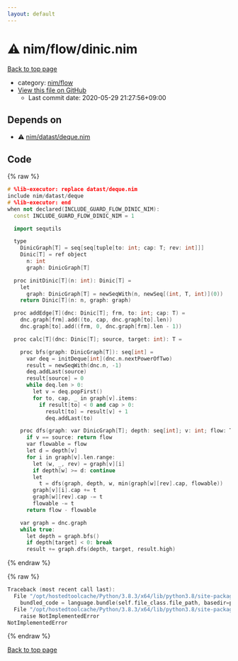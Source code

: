 ```yaml
---
layout: default
---
```


<!-- mathjax config similar to math.stackexchange -->
<script type="text/javascript" async
  src="https://cdnjs.cloudflare.com/ajax/libs/mathjax/2.7.5/MathJax.js?config=TeX-MML-AM_CHTML">
</script>
<script type="text/x-mathjax-config">
  MathJax.Hub.Config({
    TeX: { equationNumbers: { autoNumber: "AMS" }},
    tex2jax: {
      inlineMath: [ ['$','$'] ],
      processEscapes: true
    },
    "HTML-CSS": { matchFontHeight: false },
    displayAlign: "left",
    displayIndent: "2em"
  });
</script>

<script type="text/javascript" src="https://cdnjs.cloudflare.com/ajax/libs/jquery/3.4.1/jquery.min.js"></script>
<script src="https://cdn.jsdelivr.net/npm/jquery-balloon-js@1.1.2/jquery.balloon.min.js" integrity="sha256-ZEYs9VrgAeNuPvs15E39OsyOJaIkXEEt10fzxJ20+2I=" crossorigin="anonymous"></script>
<script type="text/javascript" src="../../../assets/js/copy-button.js"></script>
<link rel="stylesheet" href="../../../assets/css/copy-button.css" />


# :warning: nim/flow/dinic.nim

<a href="../../../index.html">Back to top page</a>

* category: <a href="../../../index.html#49819a369e0575799fa91c6b01a4bf57">nim/flow</a>
* <a href="{{ site.github.repository_url }}/blob/master/nim/flow/dinic.nim">View this file on GitHub</a>
    - Last commit date: 2020-05-29 21:27:56+09:00




## Depends on

* :warning: <a href="../datast/deque.nim.html">nim/datast/deque.nim</a>


## Code

<a id="unbundled"></a>
{% raw %}
```cpp
# %lib-executor: replace datast/deque.nim
include nim/datast/deque
# %lib-executor: end
when not declared(INCLUDE_GUARD_FLOW_DINIC_NIM):
  const INCLUDE_GUARD_FLOW_DINIC_NIM = 1

  import sequtils

  type
    DinicGraph[T] = seq[seq[tuple[to: int; cap: T; rev: int]]]
    Dinic[T] = ref object
      n: int
      graph: DinicGraph[T]

  proc initDinic[T](n: int): Dinic[T] =
    let
      graph: DinicGraph[T] = newSeqWith(n, newSeq[(int, T, int)](0))
    return Dinic[T](n: n, graph: graph)

  proc addEdge[T](dnc: Dinic[T]; frm, to: int; cap: T) =
    dnc.graph[frm].add((to, cap, dnc.graph[to].len))
    dnc.graph[to].add((frm, 0, dnc.graph[frm].len - 1))

  proc calc[T](dnc: Dinic[T]; source, target: int): T =

    proc bfs(graph: DinicGraph[T]): seq[int] =
      var deq = initDeque[int](dnc.n.nextPowerOfTwo)
      result = newSeqWith(dnc.n, -1)
      deq.addLast(source)
      result[source] = 0
      while deq.len > 0:
        let v = deq.popFirst()
        for to, cap, _ in graph[v].items:
          if result[to] < 0 and cap > 0:
            result[to] = result[v] + 1
            deq.addLast(to)

    proc dfs(graph: var DinicGraph[T]; depth: seq[int]; v: int; flow: T): T =
      if v == source: return flow
      var flowable = flow
      let d = depth[v]
      for i in graph[v].len.range:
        let (w, _, rev) = graph[v][i]
        if depth[w] >= d: continue
        let
          t = dfs(graph, depth, w, min(graph[w][rev].cap, flowable))
        graph[v][i].cap += t
        graph[w][rev].cap -= t
        flowable -= t
      return flow - flowable

    var graph = dnc.graph
    while true:
      let depth = graph.bfs()
      if depth[target] < 0: break
      result += graph.dfs(depth, target, result.high)

```
{% endraw %}

<a id="bundled"></a>
{% raw %}
```cpp
Traceback (most recent call last):
  File "/opt/hostedtoolcache/Python/3.8.3/x64/lib/python3.8/site-packages/online_judge_verify_helper-4.10.2-py3.8.egg/onlinejudge_verify/docs.py", line 349, in write_contents
    bundled_code = language.bundle(self.file_class.file_path, basedir=pathlib.Path.cwd())
  File "/opt/hostedtoolcache/Python/3.8.3/x64/lib/python3.8/site-packages/online_judge_verify_helper-4.10.2-py3.8.egg/onlinejudge_verify/languages/nim.py", line 86, in bundle
    raise NotImplementedError
NotImplementedError

```
{% endraw %}

<a href="../../../index.html">Back to top page</a>

